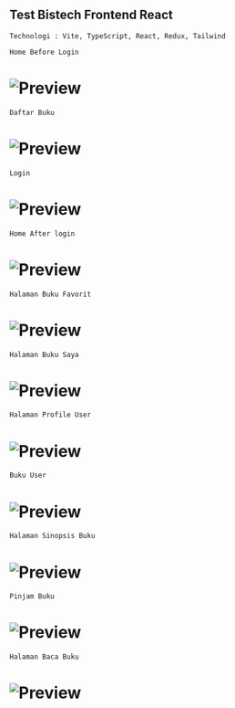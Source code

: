 ## Test Bistech Frontend React

`Technologi : Vite, TypeScript, React, Redux, Tailwind`

`Home Before Login`

# ![Preview](screenshot/homebeforelogin.PNG)

`Daftar Buku`

# ![Preview](screenshot/daftarbuku.PNG)

`Login`

# ![Preview](screenshot/Login.PNG)

`Home After login`

# ![Preview](screenshot/homeafterlogin.PNG)

`Halaman Buku Favorit`

# ![Preview](screenshot/daftarbuku.PNG)

`Halaman Buku Saya`

# ![Preview](screenshot/bukusaya.PNG)

`Halaman Profile User`

# ![Preview](screenshot/Profile.PNG)

`Buku User`

# ![Preview](screenshot/bukuprofile.PNG)

`Halaman Sinopsis Buku`

# ![Preview](screenshot/sinopsisdetail.PNG)

`Pinjam Buku`

# ![Preview](screenshot/pinjambuku.PNG)

`Halaman Baca Buku`

# ![Preview](screenshot/bacabuku.PNG)
